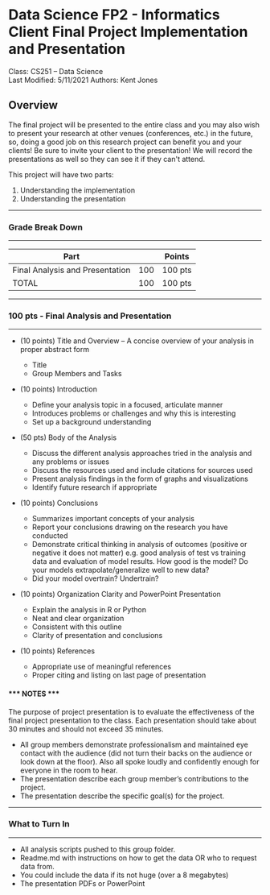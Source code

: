 # Data Science FP2 - Informatics Client Final Project Implementation and Presentation
Class: CS251 – Data Science   
Last Modified: 5/11/2021
Authors: Kent Jones

## Overview
The final project will be presented to the entire class and you may also wish to present your research at other venues (conferences, etc.) in the future, so, doing a good job on this research project can benefit you and your clients! Be sure to invite your client to the presentation! We will record the presentations as well so they can see it if they can't attend.

This project will have two parts:
1. Understanding the implementation
2. Understanding the presentation


**************************************
### Grade Break Down
**************************************
| Part                             |     | Points  |
|----------------------------------|-----|---------|
| Final Analysis and Presentation  | 100 | 100 pts |
| TOTAL                            | 100 | 100 pts |

***************************************************************
### 100 pts - Final Analysis and Presentation
***************************************************************

* (10 points)  Title and Overview – A concise overview of your analysis in proper abstract form
    - Title
    - Group Members and Tasks
  
* (10 points) Introduction
    - Define your analysis topic in a focused, articulate manner
    - Introduces problems or challenges and why this is interesting
    - Set up a background understanding 

* (50 pts) Body of the Analysis
    - Discuss the different analysis approaches tried in the analysis and any problems or issues 
    - Discuss the resources used and include citations for  sources used
    - Present analysis findings in the form of graphs and visualizations
    - Identify future research if appropriate

* (10 points) Conclusions
    - Summarizes important concepts of your analysis 
    - Report your conclusions drawing on the research you have conducted 
    - Demonstrate critical thinking in analysis of outcomes (positive or negative it does not matter) e.g. good analysis of test vs training data and evaluation of model results. How good is the model? Do your models extrapolate/generalize well to new data?
    - Did your model overtrain? Undertrain?

* (10 points) Organization Clarity and PowerPoint Presentation
    - Explain the analysis in R or Python
    - Neat and clear organization 
    - Consistent with this outline
    - Clarity of presentation and conclusions

* (10 points) References
    - Appropriate use of meaningful references
    - Proper citing and listing on last page of presentation


#### *** NOTES ***

The purpose of project presentation is to evaluate the effectiveness of the final project presentation to the class.   Each presentation should take about 30 minutes and should not exceed 35 minutes. 

* All group members demonstrate professionalism and maintained eye contact with the audience (did not turn their backs on the audience or look down at the floor). Also all spoke loudly and confidently enough for everyone in the room to hear.
* The presentation describe each group member’s contributions to the project.
* The presentation describe the specific goal(s) for the project.
   
***************************************************************
### What to Turn In
***************************************************************
* All analysis scripts pushed to this group folder.
* Readme.md with instructions on how to get the data OR who to request data from.
* You could include the data if its not huge (over a 8 megabytes)
* The presentation PDFs or PowerPoint